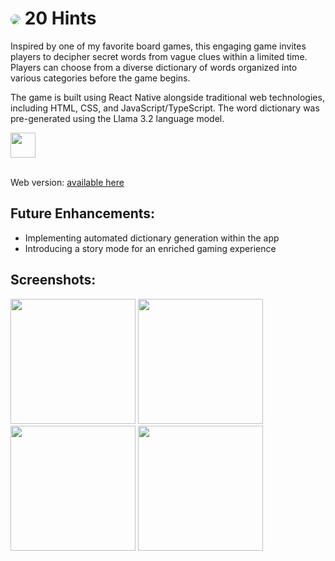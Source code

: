 # <img src="https://github.com/user-attachments/assets/87782bef-31cd-48f7-975b-965e7647ea34" style="border-radius:50%"/> 20 Hints

Inspired by one of my favorite board games, this engaging game invites players to decipher secret words from vague clues within a limited time. Players can choose from a diverse dictionary of words organized into various categories before the game begins.

The game is built using React Native alongside traditional web technologies, including HTML, CSS, and JavaScript/TypeScript. The word dictionary was pre-generated using the Llama 3.2 language model.

<a href="[https://apps.apple.com/us/app/picklottery/id6457203925](https://apps.apple.com/us/app/20-hints/id6744703085)" rel="Link to app store">
  <img src="https://github.com/user-attachments/assets/8bda0eac-056c-4113-ba17-e79d1ec87b59" height="40px"/>
</a>
<br/>
<br/>

Web version: 
<a href="http://20hints.s3-website.us-east-2.amazonaws.com/" rel="Link to app store">
   available here
</a>

## Future Enhancements:

- Implementing automated dictionary generation within the app
- Introducing a story mode for an enriched gaming experience

## Screenshots:

<img width="200px" src="https://github.com/user-attachments/assets/667ec2c4-eed3-4c5c-9df2-98a9d9af7ada"/>
<img width="200px" src="https://github.com/user-attachments/assets/bffb2bd4-4ddb-4a5b-808d-82d4b437320e"/>
<img width="200px" src="https://github.com/user-attachments/assets/495b7e78-75e7-444e-ae95-de7077385aee"/>
<img width="200px" src="https://github.com/user-attachments/assets/e9c4bac8-dbce-486b-8883-49151294bdae"/>
